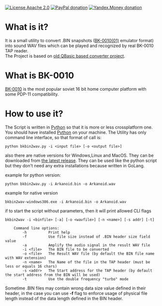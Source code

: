 [![License Apache 2.0](https://img.shields.io/badge/license-Apache%20License%202.0-green.svg)](http://www.apache.org/licenses/LICENSE-2.0)
[![PayPal donation](https://img.shields.io/badge/donation-PayPal-red.svg)](https://www.paypal.com/cgi-bin/webscr?cmd=_s-xclick&hosted_button_id=AHWJHJFBAWGL2)
[![Yandex.Money donation](https://img.shields.io/badge/donation-Я.деньги-yellow.svg)](https://money.yandex.ru/embed/small.xml?account=41001158080699&quickpay=small&yamoney-payment-type=on&button-text=01&button-size=l&button-color=orange&targets=%D0%9F%D0%BE%D0%B6%D0%B5%D1%80%D1%82%D0%B2%D0%BE%D0%B2%D0%B0%D0%BD%D0%B8%D0%B5+%D0%BD%D0%B0+%D0%BF%D1%80%D0%BE%D0%B5%D0%BA%D1%82%D1%8B+%D1%81+%D0%BE%D1%82%D0%BA%D1%80%D1%8B%D1%82%D1%8B%D0%BC+%D0%B8%D1%81%D1%85%D0%BE%D0%B4%D0%BD%D1%8B%D0%BC+%D0%BA%D0%BE%D0%B4%D0%BE%D0%BC&default-sum=100&successURL=)

# What is it?
It is a small utility to convert .BIN snapshots ([BK-0010(01)](http://en.wikipedia.org/wiki/Electronika_BK) emulator format) into sound WAV files which can be played and recognized by real BK-0010 TAP reader.   
The Project is based on [old QBasic based converter project](http://bk-mg.narod.ru/).

# What is BK-0010
[BK-0010](http://en.wikipedia.org/wiki/Electronika_BK) is the most popular soviet 16 bit home computer platform with some PDP-11 compatibility.

# How to use it?
The Script is written in [Python](https://www.python.org/downloads/) so that it is more or less crossplatform one. You should have installed [Python](https://www.python.org/downloads/) on your machine. The Utility has only command line interface, so that format of call is:
```
python bkbin2wav.py -i <input file> [-o <output file>]
```
also there are native versions for Windows,Linux and MacOS. They can be downloaded from [the latest release](https://github.com/raydac/bkbin2wav/releases). They can be used like the python script but they don't need any extra installations because written in GoLang.

example for python version:
```
python bkbin2wav.py -i Arkanoid.bin -o Arkanoid.wav
```
example for native version
```
bkbin2wav-windows386.exe -i Arkanoid.bin -o Arkanoid.wav
```
if to start the script without parameters, then it will print allowed CLI flags
```
bkbin2wav -i <binfile> [-a] [-o <wavfile>] [-n <name>] [-s addr] [-t]

    Command line options:
        -h          Print help
        -f          Use file size instead of .BIN header size field value
        -a          Amplify the audio signal in the result WAV file
        -i <file>   The BIN file to be converted
        -o <file>   The Result WAV file (by default the BIN file name with WAV extension)
        -n <name>   The Name of the file in the TAP header (must be less or equals 16 chars)
        -s <addr>   The Start address for the TAP header (by default the start address from the BIN will be used)
        -t          Use the double frequency "turbo" mode
```
Sometime .BIN files may contain wrong data size value defined in their header, in the case you can use **-f** flag to enforce usage of physical file length instead of the data length defined in the BIN header.
